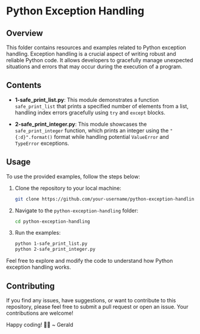 # Python Exception Handling

## Overview

This folder contains resources and examples related to Python exception handling. Exception handling is a crucial aspect of writing robust and reliable Python code. It allows developers to gracefully manage unexpected situations and errors that may occur during the execution of a program.

## Contents

- **1-safe_print_list.py**: This module demonstrates a function `safe_print_list` that prints a specified number of elements from a list, handling index errors gracefully using `try` and `except` blocks.

- **2-safe_print_integer.py**: This module showcases the `safe_print_integer` function, which prints an integer using the `"{:d}".format()` format while handling potential `ValueError` and `TypeError` exceptions.

## Usage

To use the provided examples, follow the steps below:

1. Clone the repository to your local machine:

   ```bash
   git clone https://github.com/your-username/python-exception-handling.git
   ```

2. Navigate to the `python-exception-handling` folder:

   ```bash
   cd python-exception-handling
   ```

3. Run the examples:

   ```bash
   python 1-safe_print_list.py
   python 2-safe_print_integer.py
   ```

Feel free to explore and modify the code to understand how Python exception handling works.

## Contributing

If you find any issues, have suggestions, or want to contribute to this repository, please feel free to submit a pull request or open an issue. Your contributions are welcome!

Happy coding! 🐍✨
~ Gerald
